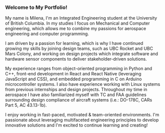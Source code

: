 ### Welcome to My Portfolio!

My name is Milena, I'm an Integrated Engineering student at the University of British Columbia. In my studies I focus on Mechanical and Computer engineering, which allows me to combine my passions for aerospace engineering and computer programming.

I am driven by a passion for learning, which is why I have continued growing my skills by joining design teams, such as UBC Rocket and UBC Mars Colony, and working on design projects which integrate software and hardware sensor components to deliver stakeholder-driven solutions.

My experience ranges from object-oriented programming in Python and C++, front-end development in React and React Native (leveraging JavaScript and CSS), and embedded programming in C on Arduino microcontroller systems. I also have experience working with Linux systems from previous internships and design projects. Throughout my time in aerospace I have also familiarized myself with TC and FAA guidelines surrounding design compliance of aircraft systems (i.e.: DO-178C, CARs Part 5, AC 43.13-1b).

I enjoy working in fast-paced, motivated & team-oriented environments. I'm passionate about leveraging multifaceted engineering principles to develop innovative solutions and I'm excited to continue learning and creating!
